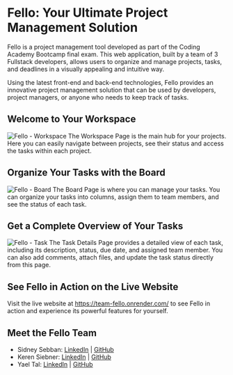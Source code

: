 # Fello: Your Ultimate Project Management Solution
Fello is a project management tool developed as part of the Coding Academy Bootcamp final exam. This web application, built by a team of 3 Fullstack developers, allows users to organize and manage projects, tasks, and deadlines in a visually appealing and intuitive way.

Using the latest front-end and back-end technologies, Fello provides an innovative project management solution that can be used by developers, project managers, or anyone who needs to keep track of tasks.

## Welcome to Your Workspace
![Fello - Workspace](https://user-images.githubusercontent.com/35638060/215624685-e87a8146-0ee0-4385-9600-b4d4790d3ff7.png)
The Workspace Page is the main hub for your projects. Here you can easily navigate between projects, see their status and access the tasks within each project.

## Organize Your Tasks with the Board
![Fello - Board](https://user-images.githubusercontent.com/35638060/215624699-9bd8d055-af23-4027-b124-6f4b6fc2baa7.png)
The Board Page is where you can manage your tasks. You can organize your tasks into columns, assign them to team members, and see the status of each task.

## Get a Complete Overview of Your Tasks
![Fello - Task](https://user-images.githubusercontent.com/35638060/215624704-89b5ce0d-b14b-440c-becd-46dc3496a388.png)
The Task Details Page provides a detailed view of each task, including its description, status, due date, and assigned team member. You can also add comments, attach files, and update the task status directly from this page.

## See Fello in Action on the Live Website
Visit the live website at https://team-fello.onrender.com/ to see Fello in action and experience its powerful features for yourself.

## Meet the Fello Team
- Sidney Sebban: [LinkedIn](https://www.linkedin.com/in/sidneysebban/) | [GitHub](https://github.com/darkfall48)
- Keren Siebner: [LinkedIn](https://www.linkedin.com/in/keren-siebner-b589a5a7/) | [GitHub](https://github.com/KerenSiebner)
- Yael Tal: [LinkedIn](https://www.linkedin.com/in/yael-tal-77283a249/) | [GitHub](https://github.com/yael273)


